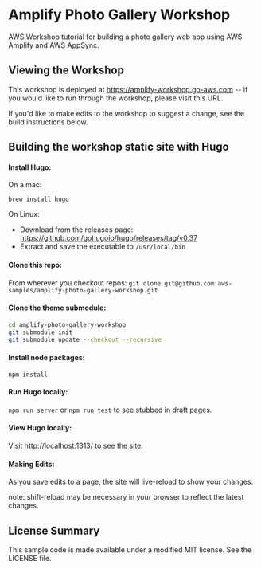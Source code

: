 # Amplify Photo Gallery Workshop
AWS Workshop tutorial for building a photo gallery web app using AWS Amplify and AWS AppSync.

## Viewing the Workshop
This workshop is deployed at https://amplify-workshop.go-aws.com -- if you would like to run through the workshop, please visit this URL.

If you'd like to make edits to the workshop to suggest a change, see the build instructions below.

## Building the workshop static site with Hugo

#### Install Hugo:
On a mac:

`brew install hugo`

On Linux:
  - Download from the releases page: https://github.com/gohugoio/hugo/releases/tag/v0.37
  - Extract and save the executable to `/usr/local/bin`

#### Clone this repo:
From wherever you checkout repos:
`git clone git@github.com:aws-samples/amplify-photo-gallery-workshop.git`

#### Clone the theme submodule:

```sh
cd amplify-photo-gallery-workshop
git submodule init
git submodule update --checkout --recursive
```

#### Install node packages:

`npm install`

#### Run Hugo locally:

`npm run server`
or
`npm run test` to see stubbed in draft pages.

#### View Hugo locally:
Visit http://localhost:1313/ to see the site.

#### Making Edits:
As you save edits to a page, the site will live-reload to show your changes.

note: shift-reload may be necessary in your browser to reflect the latest changes.

## License Summary

This sample code is made available under a modified MIT license. See the LICENSE file.

